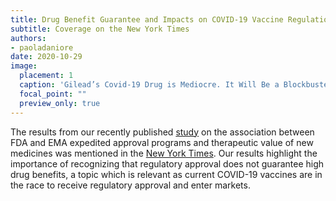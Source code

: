 ```yaml
---
title: Drug Benefit Guarantee and Impacts on COVID-19 Vaccine Regulations
subtitle: Coverage on the New York Times
authors: 
- paoladaniore
date: 2020-10-29
image:
  placement: 1
  caption: 'Gilead’s Covid-19 Drug is Mediocre. It Will Be a Blockbuster Anyway'
  focal_point: ""
  preview_only: true
---
```


The results from our recently published [study](https://www.bmj.com/content/371/bmj.m3434) on the association between FDA and EMA expedited approval programs and therapeutic value of new medicines was mentioned in the [New York Times](https://www.nytimes.com/2020/10/29/health/covid-remdesivir-gilead.html). Our results highlight the importance of recognizing that regulatory approval does not guarantee high drug benefits, a topic which is relevant as current COVID-19 vaccines are in the race to receive regulatory approval and enter markets.
